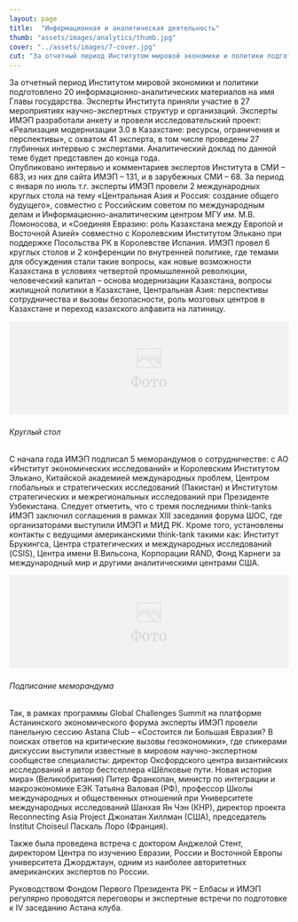 ```yaml
---
layout: page
title:  "Информационная и аналитическая деятельность"
thumb: "assets/images/analytics/thumb.jpg"
cover: "../assets/images/7-cover.jpg"
cut: "За отчетный период Институтом мировой экономики и политики подготовлено 20 информационно-аналитических материалов на имя Главы государства. Эксперты Института приняли участие в 27 мероприятиях научно-экспертных структур и организаций."
---
```


<div class="cut" markdown="1">
За отчетный период Институтом мировой экономики и политики подготовлено 20 информационно-аналитических материалов на имя Главы государства. Эксперты Института приняли участие в 27 мероприятиях научно-экспертных структур и организаций.
Эксперты ИМЭП разработали анкету и провели исследовательский проект: «Реализация модернизации 3.0 в Казахстане: ресурсы, ограничения и перспективы», с охватом 41 эксперта, в том числе проведены 27 глубинных интервью с экспертами. Аналитический доклад по данной теме будет представлен до конца года.
</div>

<div class="full" markdown="1">
Опубликовано интервью и комментариев экспертов Института в СМИ – 683, из них для сайта ИМЭП – 131, и в зарубежных СМИ – 68.
За период с января по июль т.г. эксперты ИМЭП провели 2 международных круглых стола на тему «Центральная Азия и Россия: создание общего будущего», совместно с Российским советом по международным делам и Информационно-аналитическим центром МГУ им. М.В. Ломоносова, и «Соединяя Евразию: роль Казахстана между Европой и Восточной Азией» совместно с Королевским Институтом Элькано при поддержке Посольства РК в Королевстве Испания.
ИМЭП провел 6 круглых столов и 2 конференции по внутренней политике, где темами для обсуждения стали такие вопросы, как новые возможности Казахстана в условиях четвертой промышленной революции, человеческий капитал – основа модернизации Казахстана, вопросы жилищной политики в Казахстане, Центральная Азия: перспективы сотрудничества и вызовы безопасности, роль мозговых центров в Казахстане и переход казахского алфавита на латиницу.

![](../assets/images/placeholder-image.png)
###### Круглый стол

С начала года ИМЭП подписал 5 меморандумов о сотрудничестве: с АО «Институт экономических исследований» и Королевским Институтом Элькано, Китайской академией международных проблем, Центром глобальных и стратегических исследований (Пакистан) и Институтом стратегических и межрегиональных исследований при Президенте Узбекистана. Следует отметить, что с тремя последними think-tanks ИМЭП заключил соглашения в рамках XIII заседания форума ШОС, где организаторами выступили ИМЭП и МИД РК.
Кроме того, установлены контакты с ведущими американскими think-tank такими как: Институт Брукингса, Центра стратегических и международных исследований (CSIS), Центра имени В.Вильсона, Корпорации RAND, Фонд Карнеги за международный мир и другими аналитическими центрами США.

![](../assets/images/placeholder-image.png)
###### Подписание меморандума

Так, в рамках программы Global Challenges Summit на платформе Астанинского экономического форума эксперты ИМЭП провели панельную сессию Astana Club – «Состоится ли Большая Евразия? В поисках ответов на критические вызовы геоэкономики», где спикерами дискуссии выступили известные в мировом научно-экспертном сообществе специалисты: директор Оксфордского центра византийских исследований и автор бестселлера «Шёлковые пути. Новая история мира» (Великобритания) Питер Франкопан, министр по интеграции и макроэкономике ЕЭК Татьяна Валовая (РФ), профессор Школы международных и общественных отношений при Университете международных исследований Шанхая Ян Чэн (КНР), директор проекта Reconnecting Asia Project Джонатан Хиллман (США), председатель Institut Choiseul Паскаль Лоро (Франция).

Также была проведена встреча с доктором Анджелой Стент, директором Центра по изучению Евразии, России и Восточной Европы университета Джорджтаун, одним из наиболее авторитетных американских экспертов по России.

Руководством Фондом Первого Президента РК – Елбасы и ИМЭП регулярно проводятся переговоры и экспертные встречи  по подготовке к IV заседанию Астана клуба.
</div>
